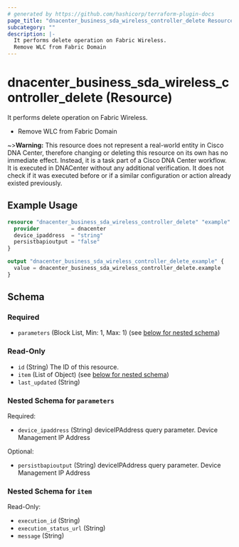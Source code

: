 ```yaml
---
# generated by https://github.com/hashicorp/terraform-plugin-docs
page_title: "dnacenter_business_sda_wireless_controller_delete Resource - terraform-provider-dnacenter"
subcategory: ""
description: |-
  It performs delete operation on Fabric Wireless.
  Remove WLC from Fabric Domain
---
```


# dnacenter_business_sda_wireless_controller_delete (Resource)

It performs delete operation on Fabric Wireless.

- Remove WLC from Fabric Domain

~>**Warning:**
This resource does not represent a real-world entity in Cisco DNA Center, therefore changing or deleting this resource on its own has no immediate effect.
Instead, it is a task part of a Cisco DNA Center workflow. It is executed in DNACenter without any additional verification. It does not check if it was executed before or if a similar configuration or action already existed previously.

## Example Usage

```terraform
resource "dnacenter_business_sda_wireless_controller_delete" "example" {
  provider          = dnacenter
  device_ipaddress  = "string"
  persistbapioutput = "false"
}

output "dnacenter_business_sda_wireless_controller_delete_example" {
  value = dnacenter_business_sda_wireless_controller_delete.example
}
```

<!-- schema generated by tfplugindocs -->
## Schema

### Required

- `parameters` (Block List, Min: 1, Max: 1) (see [below for nested schema](#nestedblock--parameters))

### Read-Only

- `id` (String) The ID of this resource.
- `item` (List of Object) (see [below for nested schema](#nestedatt--item))
- `last_updated` (String)

<a id="nestedblock--parameters"></a>
### Nested Schema for `parameters`

Required:

- `device_ipaddress` (String) deviceIPAddress query parameter. Device Management IP Address

Optional:

- `persistbapioutput` (String) deviceIPAddress query parameter. Device Management IP Address


<a id="nestedatt--item"></a>
### Nested Schema for `item`

Read-Only:

- `execution_id` (String)
- `execution_status_url` (String)
- `message` (String)


